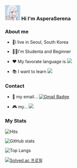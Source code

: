 ### <img src = "picture.png" width="50" height="50"> Hi I'm AsperaSerena

### About me  
  - 🏡I live in Seoul, South Korea

  - 👨‍🎓I'm Studenta and Beginner
  
  - ❤ My favorate language is <img src="https://img.shields.io/badge/C++-00599C?style=flat-square&logo=C%2B%2B&logoColor=white"/>
  
  - 📚 I want to learn <img src="https://img.shields.io/badge/Rust-000000?style=flat-square&logo=Rust&logoColor=white"/>

### Contact
  
  - 📮 my email... [![Gmail Badge](https://img.shields.io/badge/Gmail-d14836?style=flat-square&logo=Gmail&logoColor=white&link=mailto:asperaserena@gmail.com)](mailto:asperaserena@gmail.com)

  - 🎮 my... [<img src="https://img.shields.io/badge/Steam-000000?style=flat-square&logo=Steam&logoColor=white"/>](https://steamcommunity.com/id/yongtaeg/)

### My Stats

  ![Hits](https://hits.seeyoufarm.com/api/count/incr/badge.svg?url=https%3A%2F%2Fgithub.com%2FAsperaSerena&count_bg=%2379C83D&title_bg=%23555555&icon=&icon_color=%23000000&title=hits&edge_flat=false)

  ![GitHub stats](https://github-readme-stats.vercel.app/api?username=AsperaSerena&&show_icons=true&theme=tokyonight)

  ![Top Langs](https://github-readme-stats.vercel.app/api/top-langs/?username=AsperaSerena&layout=compact&theme=tokyonight)

  [![Solved.ac 프로필](http://mazassumnida.wtf/api/v2/generate_badge?boj=Aspera_Serena)](https://solved.ac/Aspera_Serena)

